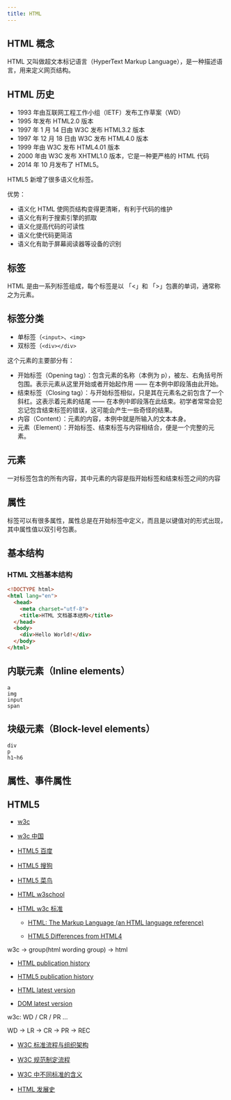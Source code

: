 ```yaml
---
title: HTML
---
```


## HTML 概念

HTML 又叫做超文本标记语言（HyperText Markup Language），是一种描述语言，用来定义网页结构。

## HTML 历史

- 1993 年由互联网工程工作小组（IETF）发布工作草案（WD）
- 1995 年发布 HTML2.0 版本
- 1997 年 1 月 14 日由 W3C 发布 HTML3.2 版本
- 1997 年 12 月 18 日由 W3C 发布 HTML4.0 版本
- 1999 年由 W3C 发布 HTML4.01 版本
- 2000 年由 W3C 发布 XHTML1.0 版本，它是一种更严格的 HTML 代码
- 2014 年 10 月发布了 HTML5。

HTML5 新增了很多语义化标签。

优势：

- 语义化 HTML 使网页结构变得更清晰，有利于代码的维护
- 语义化有利于搜索引擎的抓取
- 语义化提高代码的可读性
- 语义化使代码更简洁
- 语义化有助于屏幕阅读器等设备的识别

## 标签

HTML 是由一系列标签组成，每个标签是以 「<」和 「>」包裹的单词，通常称之为元素。

## 标签分类

- 单标签（`<input>`、`<img>`
- 双标签（`<div></div>`

这个元素的主要部分有：

- 开始标签（Opening tag）：包含元素的名称（本例为 p），被左、右角括号所包围。表示元素从这里开始或者开始起作用 —— 在本例中即段落由此开始。
- 结束标签（Closing tag）：与开始标签相似，只是其在元素名之前包含了一个斜杠。这表示着元素的结尾 —— 在本例中即段落在此结束。初学者常常会犯忘记包含结束标签的错误，这可能会产生一些奇怪的结果。
- 内容（Content）：元素的内容，本例中就是所输入的文本本身。
- 元素（Element）：开始标签、结束标签与内容相结合，便是一个完整的元素。

## 元素

一对标签包含的所有内容，其中元素的内容是指开始标签和结束标签之间的内容

## 属性

标签可以有很多属性，属性总是在开始标签中定义，而且是以键值对的形式出现，其中属性值以双引号包裹。

## 基本结构

### HTML 文档基本结构

```html
<!DOCTYPE html>
<html lang="en">
  <head>
    <meta charset="utf-8">
    <title>HTML 文档基本结构</title>
  </head>
  <body>
    <div>Hello World!</div>
  </body>
</html>
```

## 内联元素（Inline elements）

```text
a
img
input
span
```

## 块级元素（Block-level elements）

```text
div
p
h1~h6
```

## 属性、事件属性

## HTML5

- [w3c](https://www.w3.org/)

- [w3c 中国](https://www.chinaw3c.org/)

- [HTML5 百度](https://baike.baidu.com/item/html5/4234903?fr=aladdin#2)

- [HTML5 搜狗](https://baike.sogou.com/v7893267.htm?fromTitle=html5)

- [HTML5 菜鸟](https://www.runoob.com/html/html5-intro.html)

- [HTML w3school](https://www.w3school.com.cn/html/index.asp)

- [HTML w3c 标准](https://www.w3.org/TR/?tag=html)

  - [HTML: The Markup Language (an HTML language reference)](https://html.spec.whatwg.org/multipage/)

  - [HTML5 Differences from HTML4](https://www.w3.org/TR/html5-diff/)

w3c -> group(html wording group) -> html

- [HTML publication history](https://www.w3.org/standards/history/html)

- [HTML5 publication history](https://www.w3.org/standards/history/html5)

- [HTML latest version](https://html.spec.whatwg.org/)

- [DOM latest version](https://dom.spec.whatwg.org/)

w3c: WD / CR / PR ...

WD -> LR -> CR -> PR -> REC

- [W3C 标准流程与组织架构](https://zhuanlan.zhihu.com/p/36103933)

- [W3C 规范制定流程](http://www.ayqy.net/blog/w3c%E8%A7%84%E8%8C%83%E5%88%B6%E5%AE%9A%E6%B5%81%E7%A8%8B/)

- [W3C 中不同标准的含义](https://www.cnblogs.com/f6056/p/13720138.html)

- [HTML 发展史](https://developer.mozilla.org/zh-CN/docs/Glossary/HTML)
